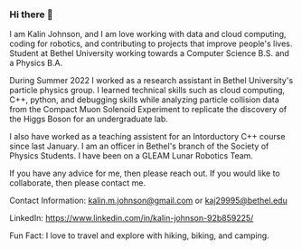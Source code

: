 ### Hi there 👋

I am Kalin Johnson, and I am love working with data and cloud computing, coding for robotics, and contributing to projects that improve people's lives.
Student at Bethel University working towards a Computer Science B.S. and a Physics B.A.

During Summer 2022 I worked as a research assistant in Bethel University's particle physics group. I learned technical skills such as cloud computing, C++, python, and debugging skills while analyzing particle collision data from the Compact Muon Solenoid Experiment to replicate the discovery of the Higgs Boson for an undergraduate lab.

I also have worked as a teaching assistent for an Intorductory C++ course since last January.
I am an officer in Bethel's branch of the Society of Physics Students.
I have been on a GLEAM Lunar Robotics Team.

If you have any advice for me, then please reach out.
If you would like to collaborate, then please contact me.  

Contact Information: kalin.m.johnson@gmail.com or kaj29995@bethel.edu

LinkedIn: https://www.linkedin.com/in/kalin-johnson-92b859225/

Fun Fact: I love to travel and explore with hiking, biking, and camping.
